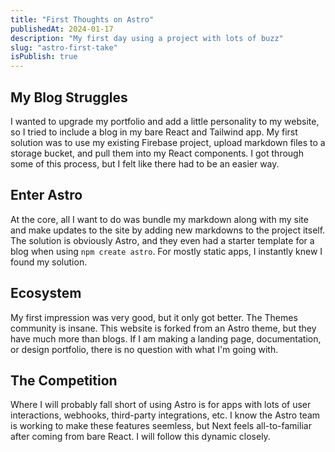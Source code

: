 ```yaml
---
title: "First Thoughts on Astro"
publishedAt: 2024-01-17
description: "My first day using a project with lots of buzz"
slug: "astro-first-take"
isPublish: true
---
```


## My Blog Struggles

I wanted to upgrade my portfolio and add a little personality to my website, 
so I tried to include a blog in my bare React and Tailwind app. My first solution was to use my existing Firebase project, upload markdown files to a storage bucket, and pull them into my React components. I got through some of this process, but I felt like there had to be an easier way. 

## Enter Astro

At the core, all I want to do was bundle my markdown along with my site and make updates to the site by adding new markdowns to the project itself. The solution is obviously Astro, and they even had a starter template for a blog when using `npm create astro`. For mostly static apps, I instantly knew I found my solution. 

## Ecosystem

My first impression was very good, but it only got better. The Themes community is insane. This website is forked from an Astro theme, but they have much more than blogs. If I am making a landing page, documentation, or design portfolio, there is no question with what I'm going with. 

## The Competition

Where I will probably fall short of using Astro is for apps with lots of user interactions, webhooks, third-party integrations, etc. I know the Astro team is working to make these features seemless, but Next feels all-to-familiar after coming from bare React. I will follow this dynamic closely.


